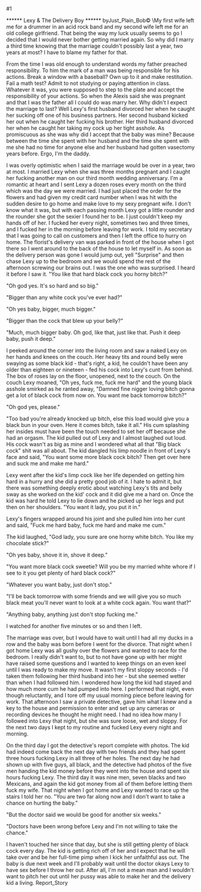 #1 

 

 ****** Lexy &amp; The Delivery Boy ****** byJust_Plain_Bob© \My first wife left me for a drummer in an acid rock band and my second wife left me for an old college girlfriend. That being the way my luck usually seems to go I decided that I would never bother getting married again. So why did I marry a third time knowing that the marriage couldn't possibly last a year, two years at most? I have to blame my father for that. 

 From the time I was old enough to understand words my father preached responsibility. To him the mark of a man was being responsible for his actions. Break a window with a baseball? Own up to it and make restitution. Fail a math test? Admit to not studying or paying attention in class. Whatever it was, you were supposed to step to the plate and accept the responsibility of your actions. So when the Alexis said she was pregnant and that I was the father all I could do was marry her. Why didn't I expect the marriage to last? Well Lexy's first husband divorced her when he caught her sucking off one of his business partners. Her second husband kicked her out when he caught her fucking his brother. Her third husband divorced her when he caught her taking my cock up her tight asshole. As promiscuous as she was why did I accept that the baby was mine? Because between the time she spent with her husband and the time she spent with me she had no time for anyone else and her husband had gotten vasectomy years before. Ergo, I'm the daddy. 

 I was overly optimistic when I said the marriage would be over in a year, two at most. I married Lexy when she was three months pregnant and I caught her fucking another man on our third month wedding anniversary. I'm a romantic at heart and I sent Lexy a dozen roses every month on the third which was the day we were married. I had just placed the order for the flowers and had given my credit card number when I was hit with the sudden desire to go home and make love to my sexy pregnant wife. I don't know what it was, but with each passing month Lexy got a little rounder and the rounder she got the sexier I found her to be. I just couldn't keep my hands off of her. I fucked her every night, sometimes two and three times, and I fucked her in the morning before leaving for work. I told my secretary that I was going to call on customers and then I left the office to hurry on home. The florist's delivery van was parked in front of the house when I got there so I went around to the back of the house to let myself in. As soon as the delivery person was gone I would jump out, yell "Surprise" and then chase Lexy up to the bedroom and we would spend the rest of the afternoon screwing our brains out. I was the one who was surprised. I heard it before I saw it. "You like that hard black cock you horny bitch?" 

 "Oh god yes. It's so hard and so big." 

 "Bigger than any white cock you've ever had?" 

 "Oh yes baby, bigger, much bigger." 

 "Bigger than the cock that blew up your belly?" 

 "Much, much bigger baby. Oh god, like that, just like that. Push it deep baby, push it deep." 

 I peeked around the corner into the living room and saw a naked Lexy on her hands and knees on the couch. Her heavy tits and round belly were swaying as some black kid - that's right, a kid, he couldn't have been any older than eighteen or nineteen - fed his cock into Lexy's cunt from behind. The box of roses lay on the floor, unopened, next to the couch. On the couch Lexy moaned, "Oh yes, fuck me, fuck me hard" and the young black asshole smirked as he ranted away, "Damned fine nigger loving bitch gonna get a lot of black cock from now on. You want me back tomorrow bitch?" 

 "Oh god yes, please." 

 "Too bad you're already knocked up bitch, else this load would give you a black bun in your oven. Here it comes bitch, take it all." His cum splashing her insides must have been the touch needed to set her off because she had an orgasm. The kid pulled out of Lexy and I almost laughed out loud. His cock wasn't as big as mine and I wondered what all that "Big black cock" shit was all about. The kid dangled his limp noodle in front of Lexy's face and said, "You want some more black cock bitch? Then get over here and suck me and make me hard." 

 Lexy went after the kid's limp cock like her life depended on getting him hard in a hurry and she did a pretty good job of it. I hate to admit it, but there was something deeply erotic about watching Lexy's tits and belly sway as she worked on the kid' cock and it did give me a hard on. Once the kid was hard he told Lexy to lie down and he picked up her legs and put then on her shoulders. "You want it lady, you put it in." 

 Lexy's fingers wrapped around his joint and she pulled him into her cunt and said, "Fuck me hard baby, fuck me hard and make me cum." 

 The kid laughed, "God lady, you sure are one horny white bitch. You like my chocolate stick?" 

 "Oh yes baby, shove it in, shove it deep." 

 "You want more black cock sweetie? Will you be my married white whore if I see to it you get plenty of hard black cock?" 

 "Whatever you want baby, just don't stop." 

 "I'll be back tomorrow with some friends and we will give you so much black meat you'll never want to look at a white cock again. You want that?" 

 "Anything baby, anything just don't stop fucking me." 

 I watched for another five minutes or so and then I left. 

 The marriage was over, but I would have to wait until I had all my ducks in a row and the baby was born before I went for the divorce. That night when I got home Lexy was all gushy over the flowers and wanted to race for the bedroom. I really didn't want to, but to not have gone up with her might have raised some questions and I wanted to keep things on an even keel until I was ready to make my move. It wasn't my first sloppy seconds - I'd taken them following her third husband into her - but she seemed wetter than when I had followed him. I wondered how long the kid had stayed and how much more cum he had pumped into here. I performed that night, even though reluctantly, and I tore off my usual morning piece before leaving for work. That afternoon I saw a private detective, gave him what I knew and a key to the house and permission to enter and set up any cameras or recording devices he thought he might need. I had no idea how many I followed into Lexy that night, but she was sure loose, wet and sloppy. For the next two days I kept to my routine and fucked Lexy every night and morning. 

 On the third day I got the detective's report complete with photos. The kid had indeed come back the next day with two friends and they had spent three hours fucking Lexy in all three of her holes. The next day he had shown up with five guys, all black, and the detective had photos of the five men handing the kid money before they went into the house and spent six hours fucking Lexy. The third day it was nine men, seven blacks and two Mexicans, and again the kid got money from all of them before letting them fuck my wife. That night when I got home and Lexy wanted to race up the stairs I told her no. "You are two far along now and I don't want to take a chance on hurting the baby." 

 "But the doctor said we would be good for another six weeks." 

 "Doctors have been wrong before Lexy and I'm not willing to take the chance." 

 I haven't touched her since that day, but she is still getting plenty of black cock every day. The kid is getting rich off of her and I expect that he will take over and be her full-time pimp when I kick her unfaithful ass out. The baby is due next week and I'll probably wait until the doctor okays Lexy to have sex before I throw her out. After all, I'm not a mean man and I wouldn't want to pitch her out until her pussy was able to make her and the delivery kid a living. Report_Story 
